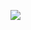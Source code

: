 <img src="https://github.com/iambjlu/dictionary/raw/main/iOS/ReadmeResources/How-To-Install.MP4"> </img>
